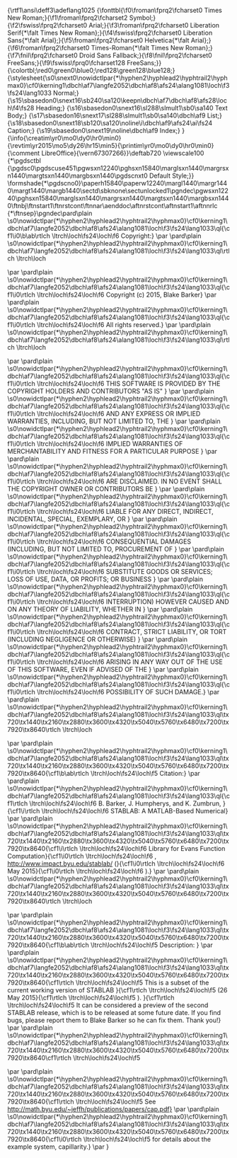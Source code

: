 {\rtf1\ansi\deff3\adeflang1025
{\fonttbl{\f0\froman\fprq2\fcharset0 Times New Roman;}{\f1\froman\fprq2\fcharset2 Symbol;}{\f2\fswiss\fprq2\fcharset0 Arial;}{\f3\froman\fprq2\fcharset0 Liberation Serif{\*\falt Times New Roman};}{\f4\fswiss\fprq2\fcharset0 Liberation Sans{\*\falt Arial};}{\f5\froman\fprq2\fcharset0 Helvetica{\*\falt Arial};}{\f6\froman\fprq2\fcharset0 Times-Roman{\*\falt Times New Roman};}{\f7\fnil\fprq2\fcharset0 Droid Sans Fallback;}{\f8\fnil\fprq2\fcharset0 FreeSans;}{\f9\fswiss\fprq0\fcharset128 FreeSans;}}
{\colortbl;\red0\green0\blue0;\red128\green128\blue128;}
{\stylesheet{\s0\snext0\nowidctlpar{\*\hyphen2\hyphlead2\hyphtrail2\hyphmax0}\cf0\kerning1\dbch\af7\langfe2052\dbch\af8\afs24\alang1081\loch\f3\fs24\lang1033 Normal;}
{\s15\sbasedon0\snext16\sb240\sa120\keepn\dbch\af7\dbch\af8\afs28\loch\f4\fs28 Heading;}
{\s16\sbasedon0\snext16\sl288\slmult1\sb0\sa140 Text Body;}
{\s17\sbasedon16\snext17\sl288\slmult1\sb0\sa140\dbch\af9 List;}
{\s18\sbasedon0\snext18\sb120\sa120\noline\i\dbch\af9\afs24\ai\fs24 Caption;}
{\s19\sbasedon0\snext19\noline\dbch\af9 Index;}
}{\info{\creatim\yr0\mo0\dy0\hr0\min0}{\revtim\yr2015\mo5\dy26\hr15\min5}{\printim\yr0\mo0\dy0\hr0\min0}{\comment LibreOffice}{\vern67307266}}\deftab720
\viewscale100
{\*\pgdsctbl
{\pgdsc0\pgdscuse451\pgwsxn12240\pghsxn15840\marglsxn1440\margrsxn1440\margtsxn1440\margbsxn1440\pgdscnxt0 Default Style;}}
\formshade{\*\pgdscno0}\paperh15840\paperw12240\margl1440\margr1440\margt1440\margb1440\sectd\sbknone\sectunlocked1\pgndec\pgwsxn12240\pghsxn15840\marglsxn1440\margrsxn1440\margtsxn1440\margbsxn1440\ftnbj\ftnstart1\ftnrstcont\ftnnar\aenddoc\aftnrstcont\aftnstart1\aftnnrlc
{\*\ftnsep}\pgndec\pard\plain \s0\nowidctlpar{\*\hyphen2\hyphlead2\hyphtrail2\hyphmax0}\cf0\kerning1\dbch\af7\langfe2052\dbch\af8\afs24\alang1081\loch\f3\fs24\lang1033\ql{\cf1\i0\b\ab\rtlch \ltrch\loch\fs24\loch\f6
Copyright:}
\par \pard\plain \s0\nowidctlpar{\*\hyphen2\hyphlead2\hyphtrail2\hyphmax0}\cf0\kerning1\dbch\af7\langfe2052\dbch\af8\afs24\alang1081\loch\f3\fs24\lang1033\ql\rtlch \ltrch\loch

\par \pard\plain \s0\nowidctlpar{\*\hyphen2\hyphlead2\hyphtrail2\hyphmax0}\cf0\kerning1\dbch\af7\langfe2052\dbch\af8\afs24\alang1081\loch\f3\fs24\lang1033\ql{\cf1\i0\rtlch \ltrch\loch\fs24\loch\f6
Copyright (c) 2015, Blake Barker}
\par \pard\plain \s0\nowidctlpar{\*\hyphen2\hyphlead2\hyphtrail2\hyphmax0}\cf0\kerning1\dbch\af7\langfe2052\dbch\af8\afs24\alang1081\loch\f3\fs24\lang1033\ql{\cf1\i0\rtlch \ltrch\loch\fs24\loch\f6
All rights reserved.}
\par \pard\plain \s0\nowidctlpar{\*\hyphen2\hyphlead2\hyphtrail2\hyphmax0}\cf0\kerning1\dbch\af7\langfe2052\dbch\af8\afs24\alang1081\loch\f3\fs24\lang1033\ql\rtlch \ltrch\loch

\par \pard\plain \s0\nowidctlpar{\*\hyphen2\hyphlead2\hyphtrail2\hyphmax0}\cf0\kerning1\dbch\af7\langfe2052\dbch\af8\afs24\alang1081\loch\f3\fs24\lang1033\ql{\cf1\i0\rtlch \ltrch\loch\fs24\loch\f6
THIS SOFTWARE IS PROVIDED BY THE COPYRIGHT HOLDERS AND CONTRIBUTORS "AS IS" }
\par \pard\plain \s0\nowidctlpar{\*\hyphen2\hyphlead2\hyphtrail2\hyphmax0}\cf0\kerning1\dbch\af7\langfe2052\dbch\af8\afs24\alang1081\loch\f3\fs24\lang1033\ql{\cf1\i0\rtlch \ltrch\loch\fs24\loch\f6
AND ANY EXPRESS OR IMPLIED WARRANTIES, INCLUDING, BUT NOT LIMITED TO, THE }
\par \pard\plain \s0\nowidctlpar{\*\hyphen2\hyphlead2\hyphtrail2\hyphmax0}\cf0\kerning1\dbch\af7\langfe2052\dbch\af8\afs24\alang1081\loch\f3\fs24\lang1033\ql{\cf1\i0\rtlch \ltrch\loch\fs24\loch\f6
IMPLIED WARRANTIES OF MERCHANTABILITY AND FITNESS FOR A PARTICULAR PURPOSE }
\par \pard\plain \s0\nowidctlpar{\*\hyphen2\hyphlead2\hyphtrail2\hyphmax0}\cf0\kerning1\dbch\af7\langfe2052\dbch\af8\afs24\alang1081\loch\f3\fs24\lang1033\ql{\cf1\i0\rtlch \ltrch\loch\fs24\loch\f6
ARE DISCLAIMED. IN NO EVENT SHALL THE COPYRIGHT OWNER OR CONTRIBUTORS BE }
\par \pard\plain \s0\nowidctlpar{\*\hyphen2\hyphlead2\hyphtrail2\hyphmax0}\cf0\kerning1\dbch\af7\langfe2052\dbch\af8\afs24\alang1081\loch\f3\fs24\lang1033\ql{\cf1\i0\rtlch \ltrch\loch\fs24\loch\f6
LIABLE FOR ANY DIRECT, INDIRECT, INCIDENTAL, SPECIAL, EXEMPLARY, OR }
\par \pard\plain \s0\nowidctlpar{\*\hyphen2\hyphlead2\hyphtrail2\hyphmax0}\cf0\kerning1\dbch\af7\langfe2052\dbch\af8\afs24\alang1081\loch\f3\fs24\lang1033\ql{\cf1\i0\rtlch \ltrch\loch\fs24\loch\f6
CONSEQUENTIAL DAMAGES (INCLUDING, BUT NOT LIMITED TO, PROCUREMENT OF }
\par \pard\plain \s0\nowidctlpar{\*\hyphen2\hyphlead2\hyphtrail2\hyphmax0}\cf0\kerning1\dbch\af7\langfe2052\dbch\af8\afs24\alang1081\loch\f3\fs24\lang1033\ql{\cf1\i0\rtlch \ltrch\loch\fs24\loch\f6
SUBSTITUTE GOODS OR SERVICES; LOSS OF USE, DATA, OR PROFITS; OR BUSINESS }
\par \pard\plain \s0\nowidctlpar{\*\hyphen2\hyphlead2\hyphtrail2\hyphmax0}\cf0\kerning1\dbch\af7\langfe2052\dbch\af8\afs24\alang1081\loch\f3\fs24\lang1033\ql{\cf1\i0\rtlch \ltrch\loch\fs24\loch\f6
INTERRUPTION) HOWEVER CAUSED AND ON ANY THEORY OF LIABILITY, WHETHER IN }
\par \pard\plain \s0\nowidctlpar{\*\hyphen2\hyphlead2\hyphtrail2\hyphmax0}\cf0\kerning1\dbch\af7\langfe2052\dbch\af8\afs24\alang1081\loch\f3\fs24\lang1033\ql{\cf1\i0\rtlch \ltrch\loch\fs24\loch\f6
CONTRACT, STRICT LIABILITY, OR TORT (INCLUDING NEGLIGENCE OR OTHERWISE) }
\par \pard\plain \s0\nowidctlpar{\*\hyphen2\hyphlead2\hyphtrail2\hyphmax0}\cf0\kerning1\dbch\af7\langfe2052\dbch\af8\afs24\alang1081\loch\f3\fs24\lang1033\ql{\cf1\i0\rtlch \ltrch\loch\fs24\loch\f6
ARISING IN ANY WAY OUT OF THE USE OF THIS SOFTWARE, EVEN IF ADVISED OF THE }
\par \pard\plain \s0\nowidctlpar{\*\hyphen2\hyphlead2\hyphtrail2\hyphmax0}\cf0\kerning1\dbch\af7\langfe2052\dbch\af8\afs24\alang1081\loch\f3\fs24\lang1033\ql{\cf1\i0\rtlch \ltrch\loch\fs24\loch\f6
POSSIBILITY OF SUCH DAMAGE.}
\par \pard\plain \s0\nowidctlpar{\*\hyphen2\hyphlead2\hyphtrail2\hyphmax0}\cf0\kerning1\dbch\af7\langfe2052\dbch\af8\afs24\alang1081\loch\f3\fs24\lang1033\ql\tx720\tx1440\tx2160\tx2880\tx3600\tx4320\tx5040\tx5760\tx6480\tx7200\tx7920\tx8640\rtlch \ltrch\loch

\par \pard\plain \s0\nowidctlpar{\*\hyphen2\hyphlead2\hyphtrail2\hyphmax0}\cf0\kerning1\dbch\af7\langfe2052\dbch\af8\afs24\alang1081\loch\f3\fs24\lang1033\ql\tx720\tx1440\tx2160\tx2880\tx3600\tx4320\tx5040\tx5760\tx6480\tx7200\tx7920\tx8640{\cf1\b\ab\rtlch \ltrch\loch\fs24\loch\f5
Citation:}
\par \pard\plain \s0\nowidctlpar{\*\hyphen2\hyphlead2\hyphtrail2\hyphmax0}\cf0\kerning1\dbch\af7\langfe2052\dbch\af8\afs24\alang1081\loch\f3\fs24\lang1033\ql{\cf1\rtlch \ltrch\loch\fs24\loch\f6
B. Barker, J. Humpherys, and K. Zumbrun, }{\cf1\i\rtlch \ltrch\loch\fs24\loch\f6
STABLAB: A MATLAB-Based Numerical}
\par \pard\plain \s0\nowidctlpar{\*\hyphen2\hyphlead2\hyphtrail2\hyphmax0}\cf0\kerning1\dbch\af7\langfe2052\dbch\af8\afs24\alang1081\loch\f3\fs24\lang1033\ql\tx720\tx1440\tx2160\tx2880\tx3600\tx4320\tx5040\tx5760\tx6480\tx7200\tx7920\tx8640{\cf1\i\rtlch \ltrch\loch\fs24\loch\f6
Library for Evans Function Computation}{\cf1\i0\rtlch \ltrch\loch\fs24\loch\f6
, http://www.impact.byu.edu/stablab/ (}{\cf1\i0\rtlch \ltrch\loch\fs24\loch\f6
May 2015}{\cf1\i0\rtlch \ltrch\loch\fs24\loch\f6
).}
\par \pard\plain \s0\nowidctlpar{\*\hyphen2\hyphlead2\hyphtrail2\hyphmax0}\cf0\kerning1\dbch\af7\langfe2052\dbch\af8\afs24\alang1081\loch\f3\fs24\lang1033\ql\tx720\tx1440\tx2160\tx2880\tx3600\tx4320\tx5040\tx5760\tx6480\tx7200\tx7920\tx8640\rtlch \ltrch\loch

\par \pard\plain \s0\nowidctlpar{\*\hyphen2\hyphlead2\hyphtrail2\hyphmax0}\cf0\kerning1\dbch\af7\langfe2052\dbch\af8\afs24\alang1081\loch\f3\fs24\lang1033\ql\tx720\tx1440\tx2160\tx2880\tx3600\tx4320\tx5040\tx5760\tx6480\tx7200\tx7920\tx8640{\cf1\b\ab\rtlch \ltrch\loch\fs24\loch\f5
Description: }
\par \pard\plain \s0\nowidctlpar{\*\hyphen2\hyphlead2\hyphtrail2\hyphmax0}\cf0\kerning1\dbch\af7\langfe2052\dbch\af8\afs24\alang1081\loch\f3\fs24\lang1033\ql\tx720\tx1440\tx2160\tx2880\tx3600\tx4320\tx5040\tx5760\tx6480\tx7200\tx7920\tx8640{\cf1\rtlch \ltrch\loch\fs24\loch\f5
This is a subset of the current working version of STABLAB }{\cf1\rtlch \ltrch\loch\fs24\loch\f5
(26 May 2015}{\cf1\rtlch \ltrch\loch\fs24\loch\f5
). }{\cf1\rtlch \ltrch\loch\fs24\loch\f5
It can be considered a preview of the second STABLAB release, which is to be released at some future date. If you find bugs, please report them to Blake Barker so he can fix them. Thank you!}
\par \pard\plain \s0\nowidctlpar{\*\hyphen2\hyphlead2\hyphtrail2\hyphmax0}\cf0\kerning1\dbch\af7\langfe2052\dbch\af8\afs24\alang1081\loch\f3\fs24\lang1033\ql\tx720\tx1440\tx2160\tx2880\tx3600\tx4320\tx5040\tx5760\tx6480\tx7200\tx7920\tx8640\cf1\rtlch \ltrch\loch\fs24\loch\f5

\par \pard\plain \s0\nowidctlpar{\*\hyphen2\hyphlead2\hyphtrail2\hyphmax0}\cf0\kerning1\dbch\af7\langfe2052\dbch\af8\afs24\alang1081\loch\f3\fs24\lang1033\ql\tx720\tx1440\tx2160\tx2880\tx3600\tx4320\tx5040\tx5760\tx6480\tx7200\tx7920\tx8640{\cf1\rtlch \ltrch\loch\fs24\loch\f5
See http://math.byu.edu/~jeffh/publications/papers/cap.pdf}
\par \pard\plain \s0\nowidctlpar{\*\hyphen2\hyphlead2\hyphtrail2\hyphmax0}\cf0\kerning1\dbch\af7\langfe2052\dbch\af8\afs24\alang1081\loch\f3\fs24\lang1033\ql\tx720\tx1440\tx2160\tx2880\tx3600\tx4320\tx5040\tx5760\tx6480\tx7200\tx7920\tx8640{\cf1\i0\rtlch \ltrch\loch\fs24\loch\f5
for details about the example system, capillarity.}
\par }